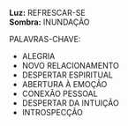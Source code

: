 **Luz:** REFRESCAR-SE  
**Sombra:** INUNDAÇÃO

PALAVRAS-CHAVE:
- ALEGRIA
- NOVO RELACIONAMENTO
- DESPERTAR ESPIRITUAL
- ABERTURA À EMOÇÃO
- CONEXÃO PESSOAL
- DESPERTAR DA INTUIÇÃO
- INTROSPECÇÃO